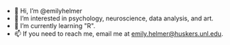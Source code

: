 - 👋 Hi, I’m @emilyhelmer
- 👀 I’m interested in psychology, neuroscience, data analysis, and art.
- 🌱 I’m currently learning "R".
- 📫 If you need to reach me, email me at emily.helmer@huskers.unl.edu.

<!---
emilyhelmer/emilyhelmer is a ✨ special ✨ repository because its `README.md` (this file) appears on your GitHub profile.
You can click the Preview link to take a look at your changes.
--->
